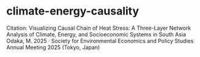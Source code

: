 # climate-energy-causality
Citation: Visualizing Causal Chain of Heat Stress: A Three-Layer Network Analysis of Climate, Energy, and Socioeconomic Systems in South Asia
Odaka, M. 2025 · Society for Environmental Economics and Policy Studies Annual Meeting 2025 (Tokyo, Japan)